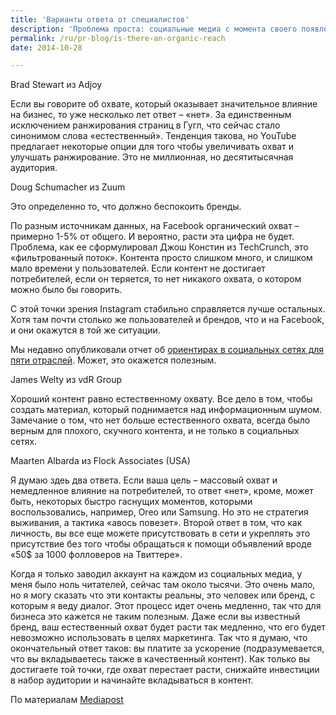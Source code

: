 ```yaml
---
title: 'Варианты ответа от специалистов'
description: 'Проблема проста: социальные медиа с момента своего появления претендовали на то, чтобы быть естественной коммуникативной средой для людей. Но с новыми технологиями, с тем насколько бизнес всегда жаждет аудитории, некоторые считают что пришло время задаться вопросом: существует ли все еще такая вещь как естественный охват?  Facebook, Twitter, Instagram, Pinterest, LinkedIn – на всех этих платформах слишком много контента, так что есть ли шанс что что-то всплывет на поверхность само  по себе, без того чтобы быть проплаченным?'
permalink: /ru/pr-blog/is-there-an-organic-reach
date: 2014-10-28

---
```


Brad Stewart из Adjoy

Если вы говорите об охвате, который оказывает значительное влияние на бизнес, то уже несколько лет ответ – «нет». За единственным исключением ранжирования страниц в Гугл, что сейчас стало синонимом слова «естественный». Тенденция такова, но YouTube предлагает некоторые опции для того чтобы увеличивать охват и улучшать ранжирование. Это не миллионная, но десятитысячная аудитория.

Doug Schumacher из Zuum

Это определенно то, что должно беспокоить бренды.

По разным источникам данных, на Facebook органический охват – примерно 1-5% от общего. И вероятно, расти эта цифра не будет. Проблема, как ее сформулировал Джош Констин из TechCrunch, это «фильтрованный поток». Контента просто слишком много, и слишком мало времени у пользователей. Если контент не достигает потребителей, если он теряется, то нет никакого охвата, о котором можно было бы говорить.

С этой точки зрения Instagram стабильно справляется лучше остальных. Хотя там почти столько же пользователей и брендов, что и на Facebook, и они окажутся в той же ситуации.

Мы недавно опубликовали отчет об <a href="https://www.zuumsocial.com/blog/social-media-benchmarks-5-industries">ориентирах в социальных сетях для пяти отраслей</a>. Может, это окажется полезным.

James Welty из vdR Group

Хороший контент равно естественному охвату. Все дело в том, чтобы создать материал, который поднимается над информационным шумом. Замечание о том, что нет больше естественного охвата, всегда было верным для плохого, скучного контента, и не только в социальных сетях.

Maarten Albarda из Flock Associates (USA)

Я думаю здеь два ответа. Если ваша цель – массовый охват и немедленное влияние на потребителей, то ответ «нет», кроме, может быть, некоторых быстро гаснущих моментов, которыми воспользовались, например, Oreo или Samsung. Но это не стратегия выживания, а тактика «авось повезет». Второй ответ в том, что как личность, вы все еще можете присутствовать в сети и укреплять это присутствие без того чтобы обращаться к помощи объявлений вроде «50$ за 1000 фолловеров на Твиттере».

Когда я только заводил аккаунт на каждом из социальных медиа, у меня было ноль читателей, сейчас там около тысячи. Это очень мало, но я могу сказать что эти контакты реальны, это человек или бренд, с которым я веду диалог. Этот процесс идет очень медленно, так что для бизнеса это кажется не таким полезным. Даже если вы известный бренд, ваш естественный охват будет расти так медленно, что его будет невозможно использовать в целях маркетинга. Так что я думаю, что окончательный ответ таков: вы платите за ускорение (подразумевается, что вы вкладываетесь также в качественный контент). Как только вы достигаете той точки, где охват перестает расти, снижайте инвестиции в набор аудитории и начинайте вкладываться в контент.

По материалам <a href="https://www.mediapost.com/publications/article/236461/tell-me-this-is-it-possible-to-still-get-organic.html">Mediapost</a>

